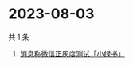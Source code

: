 # 2023-08-03

共 1 条

<!-- BEGIN -->
<!-- 最后更新时间 Thu Aug 03 2023 06:02:22 GMT+0800 (China Standard Time) -->

1. [消息称微信正灰度测试「小绿书」](https://www.zhihu.com/search?q=消息称微信正灰度测试「小绿书」)

<!-- END -->
